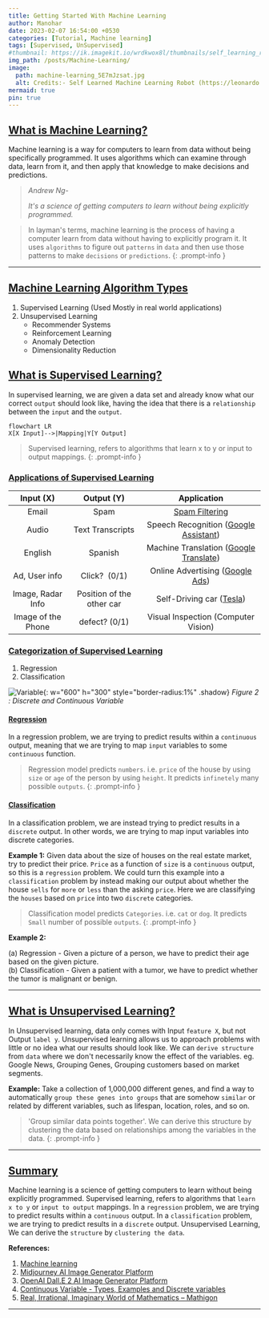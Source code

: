 ```yaml
---
title: Getting Started With Machine Learning
author: Manohar
date: 2023-02-07 16:54:00 +0530
categories: [Tutorial, Machine learning]
tags: [Supervised, UnSupervised]
#thumbnail: https://ik.imagekit.io/wrdkwox8l/thumbnails/self_learning_robot_realistic.png
img_path: /posts/Machine-Learning/
image:
  path: machine-learning_5E7mJzsat.jpg
  alt: Credits:- Self Learned Machine Learning Robot (https://leonardo.ai)
mermaid: true
pin: true
---
```


## <u>What is Machine Learning?</u>

Machine learning is a way for computers to learn from data without being specifically programmed. It uses algorithms which can examine through data, learn from it, and then apply that knowledge to make decisions and predictions.

> *Andrew Ng*-
>
> *It's a science of getting computers to learn without being explicitly programmed.*

> In layman's terms, machine learning is the process of having a computer learn from data without having to explicitly program it. It uses `algorithms` to figure out `patterns` in `data` and then use those patterns to make `decisions` or `predictions`.
{: .prompt-info }

---

## <u>Machine Learning Algorithm Types</u>

1. Supervised Learning (Used Mostly in real world applications)
2. Unsupervised Learning
   - Recommender Systems
   - Reinforcement Learning
   - Anomaly Detection
   - Dimensionality Reduction

## <u>What is Supervised Learning?</u>

In supervised learning, we are given a data set and already know what our correct `output` should look like, having the idea that there is a `relationship` between the `input` and the `output`.

```mermaid
flowchart LR
X[X Input]-->|Mapping|Y[Y Output]
```

> Supervised learning, refers to algorithms that learn x to y or input to output mappings.
{: .prompt-info }

### <u>Applications of Supervised Learning</u>

| Input (X)          | Output (Y)                | Application                                                              |
|:------------------:|:-------------------------:|:------------------------------------------------------------------------:|
| Email              | Spam                      | [Spam Filtering](https://support.google.com/a/answer/2368132?hl=en)      |
| Audio              | Text Transcripts          | Speech Recognition ([Google Assistant](https://assistant.google.com))    |
| English            | Spanish                   | Machine Translation ([Google Translate](https://translate.google.co.in)) |
| Ad, User info      | Click?  (0/1)             | Online Advertising ([Google Ads](https://ads.google.com/home/))          |
| Image, Radar Info  | Position of the other car | Self-Driving car ([Tesla](https://www.tesla.com))                        |
| Image of the Phone | defect? (0/1)             | Visual Inspection (Computer Vision)                                      |

### <u>Categorization of Supervised Learning</u>

1. Regression
2. Classification

![Variable](Variables_1iw00cCfw.png){: w="600" h="300" style="border-radius:1%" .shadow}
*Figure 2 : Discrete and Continuous Variable*

#### <u>Regression</u>

<u></u>In a regression problem, we are trying to predict results within a `continuous` output, meaning that we are trying to map `input` variables to some `continuous` function.

> Regression model predicts `numbers`. i.e. `price` of the house by using `size` or `age` of the person by using `height`.
>  It predicts `infinetely` many possible `outputs`.
{: .prompt-info }

#### <u>Classification</u>

In a classification problem, we are instead trying to predict results in a `discrete` output. In other words, we are trying to map input variables into discrete categories.

**Example 1:** Given data about the size of houses on the real estate market, try to predict their price. `Price` as a function of `size` is a `continuous` output, so this is a `regression` problem. We could turn this example into a `classification` problem by instead making our output about whether the house `sells` for `more` or `less` than the asking `price`. Here we are classifying the `houses` based on `price` into two `discrete` categories.

> Classification model predicts `Categories`. i.e. `cat` or `dog`.
>  It predicts `Small` number of possible `outputs`.
{: .prompt-info }

**Example 2:**

(a) Regression - Given a picture of a person, we have to predict their age based on the given picture.<br>
(b) Classification - Given a patient with a tumor, we have to predict whether the tumor is malignant or benign.

---

## <u>What is Unsupervised Learning?</u>

<u></u>In Unsupervised learning, data only comes with Input `feature X`, but not Output `label y`.
Unsupervised learning allows us to approach problems with little or no idea what our results should look like. We can `derive structure` from `data` where we don't necessarily know the effect of the variables. eg. Google News, Grouping Genes, Grouping customers based on market segments.

**Example:**
Take a collection of 1,000,000 different genes, and find a way to automatically `group these genes into groups` that are somehow `similar` or related by different variables, such as lifespan, location, roles, and so on.

> 'Group similar data points together'. We can derive this structure by clustering the data based on relationships among the variables in the data.
{: .prompt-info }

---

## <u>Summary</u>

Machine learning is a science of getting computers to learn without being explicitly programmed.
Supervised learning, refers to algorithms that `learn x to y` or `input to output` mappings.
In a `regression` problem, we are trying to predict results within a `continuous` output.
In a `classification` problem, we are trying to predict results in a `discrete` output.
Unsupervised Learning, We can derive the `structure` by `clustering the data`.

**References:**

1. [Machine learning](https://in.coursera.org/learn/machine-learning/)
2. [Midjourney AI Image Generator Platform ](https://midjourney.com/)
3. [OpenAI Dall.E 2 AI Image Generator Platform](https://openai.com/dall-e-2/)
4. [Continuous Variable - Types, Examples and Discrete variables](https://byjus.com/maths/continuous-variable/)
5. [Real, Irrational, Imaginary  World of Mathematics – Mathigon](https://mathigon.org/world/Real_Irrational_Imaginary)

---
